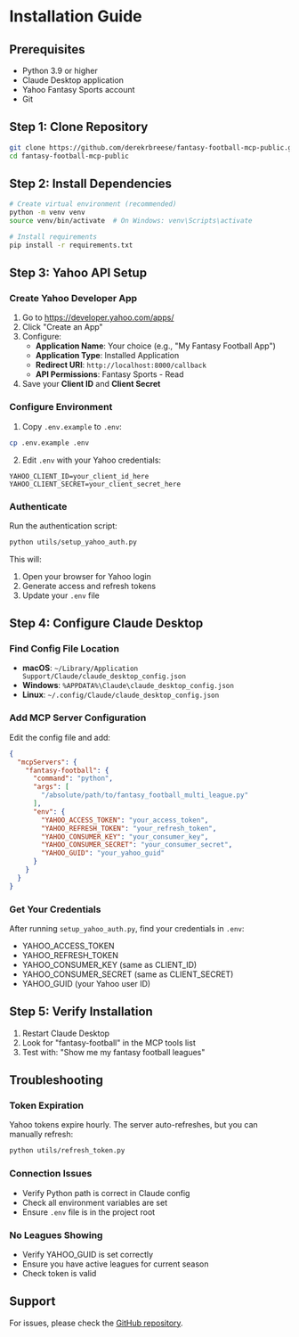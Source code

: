 # Installation Guide

## Prerequisites

- Python 3.9 or higher
- Claude Desktop application
- Yahoo Fantasy Sports account
- Git

## Step 1: Clone Repository

```bash
git clone https://github.com/derekrbreese/fantasy-football-mcp-public.git
cd fantasy-football-mcp-public
```

## Step 2: Install Dependencies

```bash
# Create virtual environment (recommended)
python -m venv venv
source venv/bin/activate  # On Windows: venv\Scripts\activate

# Install requirements
pip install -r requirements.txt
```

## Step 3: Yahoo API Setup

### Create Yahoo Developer App

1. Go to https://developer.yahoo.com/apps/
2. Click "Create an App"
3. Configure:
   - **Application Name**: Your choice (e.g., "My Fantasy Football App")
   - **Application Type**: Installed Application
   - **Redirect URI**: `http://localhost:8000/callback`
   - **API Permissions**: Fantasy Sports - Read
4. Save your **Client ID** and **Client Secret**

### Configure Environment

1. Copy `.env.example` to `.env`:
```bash
cp .env.example .env
```

2. Edit `.env` with your Yahoo credentials:
```env
YAHOO_CLIENT_ID=your_client_id_here
YAHOO_CLIENT_SECRET=your_client_secret_here
```

### Authenticate

Run the authentication script:
```bash
python utils/setup_yahoo_auth.py
```

This will:
1. Open your browser for Yahoo login
2. Generate access and refresh tokens
3. Update your `.env` file

## Step 4: Configure Claude Desktop

### Find Config File Location

- **macOS**: `~/Library/Application Support/Claude/claude_desktop_config.json`
- **Windows**: `%APPDATA%\Claude\claude_desktop_config.json`
- **Linux**: `~/.config/Claude/claude_desktop_config.json`

### Add MCP Server Configuration

Edit the config file and add:

```json
{
  "mcpServers": {
    "fantasy-football": {
      "command": "python",
      "args": [
        "/absolute/path/to/fantasy_football_multi_league.py"
      ],
      "env": {
        "YAHOO_ACCESS_TOKEN": "your_access_token",
        "YAHOO_REFRESH_TOKEN": "your_refresh_token",
        "YAHOO_CONSUMER_KEY": "your_consumer_key",
        "YAHOO_CONSUMER_SECRET": "your_consumer_secret",
        "YAHOO_GUID": "your_yahoo_guid"
      }
    }
  }
}
```

### Get Your Credentials

After running `setup_yahoo_auth.py`, find your credentials in `.env`:
- YAHOO_ACCESS_TOKEN
- YAHOO_REFRESH_TOKEN
- YAHOO_CONSUMER_KEY (same as CLIENT_ID)
- YAHOO_CONSUMER_SECRET (same as CLIENT_SECRET)
- YAHOO_GUID (your Yahoo user ID)

## Step 5: Verify Installation

1. Restart Claude Desktop
2. Look for "fantasy-football" in the MCP tools list
3. Test with: "Show me my fantasy football leagues"

## Troubleshooting

### Token Expiration
Yahoo tokens expire hourly. The server auto-refreshes, but you can manually refresh:
```bash
python utils/refresh_token.py
```

### Connection Issues
- Verify Python path is correct in Claude config
- Check all environment variables are set
- Ensure `.env` file is in the project root

### No Leagues Showing
- Verify YAHOO_GUID is set correctly
- Ensure you have active leagues for current season
- Check token is valid

## Support

For issues, please check the [GitHub repository](https://github.com/derekrbreese/fantasy-football-mcp-public/issues).